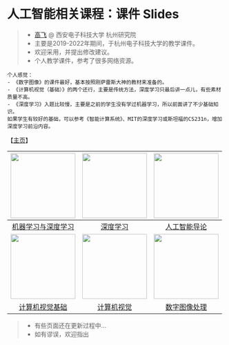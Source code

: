 # 人工智能相关课程：课件 Slides

> - [高飞](http://aiart.live) @ 西安电子科技大学 杭州研究院
> - 主要是2019-2022年期间，于杭州电子科技大学的教学课件。
> - 欢迎采用，并提出修改建议。
> - 个人教学课件，参考了很多网络资源。

``` 
个人感觉：
- 《数字图像》的课件最好，基本按照刚萨雷斯大神的教材来准备的。
- 《计算机视觉（基础）》的两个还行，主要是传统方法，深度学习只最后讲一点儿，有些素材质量不高。
- 《深度学习》入题比较慢，主要是之前的学生没有学过机器学习，所以前面讲了不少基础知识。
如果学生有较好的基础，可以参考《智能计算系统》、MIT的深度学习或斯坦福的CS231n，增加深度学习前沿内容。
```

【[主页](https://aiart.live/courses/)】

| <img title="" src="/imgs/mldl.jpg" alt="" height="150"> | <img title="" src="/imgs/dl.jpg" alt="" height="150"> | <img title="" src="/imgs/ai.jpg" alt="" height="150">  |
|:--------------------------------------------------------------:|:------------------------------------------------------------:|:-------------------------------------------------------------:|
| [机器学习与深度学习](https://aiart.live/courses/mldl.html)              | [深度学习](https://aiart.live/courses/dl.html)                   | [人工智能导论](https://aiart.live/courses/i2ai.html)                |
| <img title="" src="/imgs/cvf.jpg" alt="" height="150">  | <img title="" src="/imgs/cv.jpg" alt="" height="150"> | <img title="" src="/imgs/dip.jpg" alt="" height="150"> |
| [计算机视觉基础](https://aiart.live/courses/cvf.html)                 | [计算机视觉](https://aiart.live/courses/cv.html)                  | [数字图像处理](https://aiart.live/courses/dip.html)                 |

> - 有些页面还在更新过程中...
> - 如有谬误，欢迎指出

